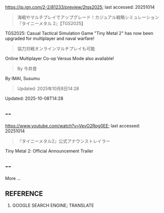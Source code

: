 https://jp.ign.com/2-2/81233/preview/2tgs2025; last accessed: 20251014

> 海戦やマルチプレイでアップグレード！カジュアル戦略シミュレーション『タイニーメタル 2』【TGS2025】

TGS2025: Casual Tactical Simulation Game "Tiny Metal 2" has now been upgraded for multiplayer and naval warfare! 

> 協力対戦オンラインマルチプレイも可能

Online Multiplayer Co-op Versus Mode also available!

> By 今井晋 

By IMAI, Susumu

> Updated: 2025年10月8日14:28

Updated: 2025-10-08T14:28

## --

https://www.youtube.com/watch?v=VevO2Rpg0EE; last accessed: 20251014

> 『タイニーメタル2』公式アナウンストレイラー 

Tiny Metal 2: Official Announcement Trailer

## --

More ...

## REFERENCE

1) GOOGLE SEARCH ENGINE; TRANSLATE